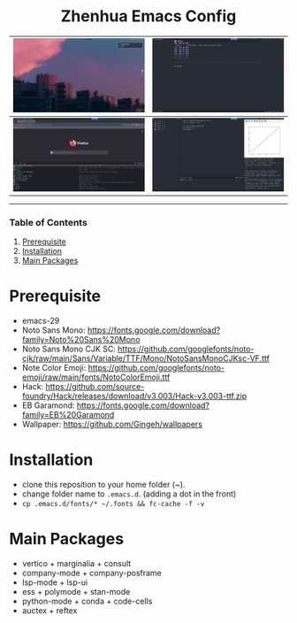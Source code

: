 <div align="center">

# Zhenhua Emacs Config

| ![desktop](./screenshots/desktop.png) | ![agenda](./screenshots/agenda.png) |
|:-------------------------------------:|:-----------------------------------:|
| ![web](./screenshots/web.png)         | ![ide](./screenshots/ide.png)       |

</div>

---

### Table of Contents

1.  [Prerequisite](#prerequisite)
2.  [Installation](#installation)
3.  [Main Packages](#main-packages)

# Prerequisite

-   emacs-29
-   Noto Sans Mono: https://fonts.google.com/download?family=Noto%20Sans%20Mono
-   Noto Sans Mono CJK SC: https://github.com/googlefonts/noto-cjk/raw/main/Sans/Variable/TTF/Mono/NotoSansMonoCJKsc-VF.ttf
-   Note Color Emoji: https://github.com/googlefonts/noto-emoji/raw/main/fonts/NotoColorEmoji.ttf
-   Hack: https://github.com/source-foundry/Hack/releases/download/v3.003/Hack-v3.003-ttf.zip
-   EB Garamond: https://fonts.google.com/download?family=EB%20Garamond
-   Wallpaper: https://github.com/Gingeh/wallpapers

# Installation

-   clone this reposition to your home folder (~).
-   change folder name to `.emacs.d`. (adding a dot in the front)
-   `cp .emacs.d/fonts/* ~/.fonts && fc-cache -f -v`

# Main Packages

- vertico + marginalia + consult
- company-mode + company-posframe
- lsp-mode + lsp-ui
- ess + polymode + stan-mode
- python-mode + conda + code-cells
- auctex + reftex

